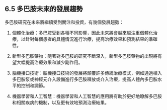 ## 6.5 多巴胺未來的發展趨勢

多巴胺研究在未來將繼續受到關注和投資，有幾個發展趨勢：

1. 個體化治療：多巴胺受到各種不同影響，因此未來將會越來越注重個體化治療，以針對每個患者的具體情況進行治療，提高治療效果和預測結果的準確性。

2. 新型多巴胺藥物：隨著對多巴胺的研究不斷深入，新型多巴胺藥物的出現將有望大幅提高治療效果和減少副作用。

3. 腦機接口技術：腦機接口技術的發展將顛覆許多傳統治療模式，例如通過植入多巴胺泵或神經元介入設備進行多巴胺釋放或介入治療，提高人體內多巴胺水平的控制和調節。

4. 機器學習和人工智慧：機器學習和人工智慧的應用將有助於更好地瞭解多巴胺和相關疾病的機制，以及更有效地預測治療結果。